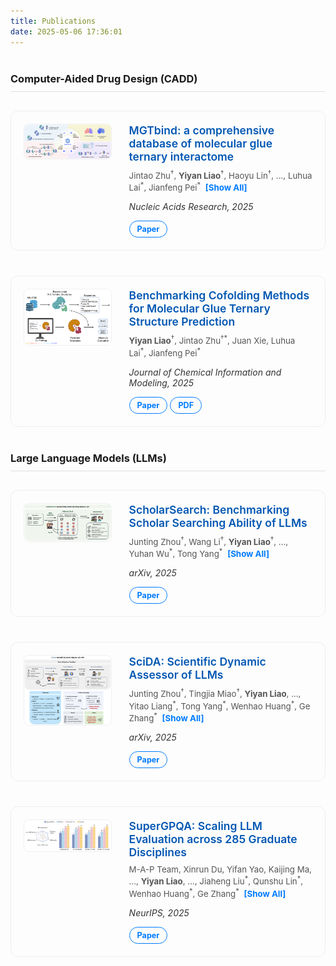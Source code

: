 ```yaml
---
title: Publications
date: 2025-05-06 17:36:01
---
```


<style>
  /* --- Scoped Container for Publications Page --- */
  .publications-container {
    font-family: -apple-system, BlinkMacSystemFont, "Segoe UI", Roboto, Helvetica, Arial, sans-serif, "Apple Color Emoji", "Segoe UI Emoji", "Segoe UI Symbol";
    line-height: 1.6;
  }

  /* --- Publication Section Title --- */
  .section-title {
    border-bottom: 1px solid #e0e0e0;
    padding-bottom: 10px;
    margin-top: 40px;
    margin-bottom: 30px;
  }

  /* --- Publication Entry Card --- */
  .publication-entry {
    display: flex; /* Use Flexbox for layout */
    align-items: flex-start; /* Align items to the top */
    margin-bottom: 40px; /* Space between entries */
    padding: 20px;
    border-radius: 12px;
    background-color: #fdfdfd;
    transition: box-shadow 0.3s ease-in-out, transform 0.3s ease-in-out;
    border: 1px solid #eee;
  }

  .publication-entry:hover {
    transform: translateY(-5px);
    box-shadow: 0 10px 25px rgba(0,0,0,0.08);
  }

  /* --- Image Container --- */
  .publication-image-container {
    flex: 0 0 30%; /* Set width to 30% of the container */
    margin-right: 30px; /* Space between image and text */
  }

  .publication-image {
    width: 100%;
    border-radius: 8px;
    border: 1px solid #f0f0f0;
  }

  /* --- Details Container --- */
  .publication-details {
    flex: 1; /* Take up remaining space */
  }

  .publication-details a {
    text-decoration: none;
    color: #0056b3;
  }

  .publication-details a:hover {
    text-decoration: underline;
  }

  .publication-title {
    font-size: 1.25em;
    font-weight: 600;
    margin-top: 0;
    margin-bottom: 0.5em;
  }

  .publication-authors {
    font-size: 0.95em;
    color: #555;
    margin-block-start: 0.5em;
    margin-block-end: 0.5em;
  }
  
  .publication-venue {
    font-style: italic;
    color: #333;
    margin-bottom: 1em;
  }
  
  .publication-links a {
    display: inline-block;
    padding: 5px 12px;
    border: 1px solid #007bff;
    color: #007bff;
    border-radius: 20px;
    font-size: 0.9em;
    font-weight: bold;
    transition: background-color 0.2s, color 0.2s;
  }

  .publication-links a:hover {
    background-color: #007bff;
    color: white;
    text-decoration: none;
  }

  /* --- Author Toggle Styles --- */
  .toggle-authors {
    cursor: pointer;
    color: #007bff;
    font-weight: bold;
    margin-left: 4px;
  }
  
  .toggle-authors:hover {
    text-decoration: underline;
  }

</style>

<h3 class="section-title">Computer-Aided Drug Design (CADD)</h3>

<div class="publication-entry">
  <div class="publication-image-container">
    <img src="https://raw.githubusercontent.com/yiyanliao/yiyanliao.github.io/main/themes/Academia/source/img/MGTbind_TOC.png" alt="MGTbind: a comprehensive database of molecular glue ternary interactome" class="publication-image">
  </div>
  <div class="publication-details">
    <a href="https://doi.org/10.1093/nar/gkaf1075">
      <h4 class="publication-title">MGTbind: a comprehensive database of molecular glue ternary interactome</h4>
    </a>
    <p class="publication-authors">
      <span class="author-toggle-container">
        <span class="authors-short">Jintao Zhu<sup>†</sup>, <strong>Yiyan Liao</strong><sup>†</sup>, Haoyu Lin<sup>†</sup>, ..., Luhua Lai<sup>*</sup>, Jianfeng Pei<sup>*</sup></span>
        <span class="authors-full" style="display: none;">Jintao Zhu<sup>†</sup>, <strong>Yiyan Liao</strong><sup>†</sup>, Haoyu Lin<sup>†</sup>, Juan Xie, Zhichao Deng, Jinyu Han, Zhen Zhang, Jinchuan Xiao, Zhiyao Wang, Shuaipeng Zhang, Luhua Lai<sup>*</sup>, Jianfeng Pei<sup>*</sup></span>
        <span class="toggle-authors">[Show All]</span>
      </span>
    </p>
    <p class="publication-venue">Nucleic Acids Research, 2025</p>
    <div class="publication-links">
      <a href="https://doi.org/10.1093/nar/gkaf1075">Paper</a>
    </div>
  </div>
</div>

<div class="publication-entry">
  <div class="publication-image-container">
    <img src="https://raw.githubusercontent.com/yiyanliao/yiyanliao.github.io/main/themes/Academia/source/img/MGBench.png" alt="Benchmarking Cofolding Methods for Molecular Glue Ternary Structure Prediction" class="publication-image">
  </div>
  <div class="publication-details">
    <a href="https://doi.org/10.1021/acs.jcim.5c01860">
      <h4 class="publication-title">Benchmarking Cofolding Methods for Molecular Glue Ternary Structure Prediction</h4>
    </a>
    <p class="publication-authors">
      <span class="author-toggle-container">
        <span><strong>Yiyan Liao</strong><sup>†</sup>, Jintao Zhu<sup>†*</sup>, Juan Xie, Luhua Lai<sup>*</sup>, Jianfeng Pei<sup>*</sup></span>
      </span>
    </p>
    <p class="publication-venue">Journal of Chemical Information and Modeling, 2025</p>
    <div class="publication-links">
      <a href="https://doi.org/10.1021/acs.jcim.5c01860">Paper</a>
      <a href="https://raw.githubusercontent.com/yiyanliao/yiyanliao.github.io/main/themes/Academia/source/pdf/benchmarking-cofolding-methods-for-molecular-glue-ternary-structure-prediction.pdf">PDF</a>
    </div>
  </div>
</div>

<h3 class="section-title">Large Language Models (LLMs)</h3>

<div class="publication-entry">
  <div class="publication-image-container">
    <img src="https://raw.githubusercontent.com/yiyanliao/yiyanliao.github.io/main/themes/Academia/source/img/ScholarSearch.png" alt="ScholarSearch: Benchmarking Scholar" class="publication-image">
  </div>
  <div class="publication-details">
    <a href="https://arxiv.org/abs/2506.13784">
      <h4 class="publication-title">ScholarSearch: Benchmarking Scholar Searching Ability of LLMs</h4>
    </a>
    <p class="publication-authors">
      <span class="author-toggle-container">
        <span class="authors-short">Junting Zhou<sup>†</sup>, Wang Li<sup>†</sup>, <strong>Yiyan Liao</strong><sup>†</sup>, ..., Yuhan Wu<sup>*</sup>, Tong Yang<sup>*</sup></span>
        <span class="authors-full" style="display: none;">Junting Zhou<sup>†</sup>, Wang Li<sup>†</sup>, <strong>Yiyan Liao</strong><sup>†</sup>, Nengyuan Zhang, Tingjia Miao, Zhihui Qi, Yuhan Wu<sup>*</sup>, Tong Yang<sup>*</sup></span>
        <span class="toggle-authors">[Show All]</span>
      </span>
    </p>
    <p class="publication-venue">arXiv, 2025</p>
    <div class="publication-links">
      <a href="https://arxiv.org/abs/2506.13784">Paper</a>
    </div>
  </div>
</div>

<div class="publication-entry">
  <div class="publication-image-container">
    <img src="https://raw.githubusercontent.com/yiyanliao/yiyanliao.github.io/main/themes/Academia/source/img/SciDA.png" alt="SciDA: Scientific Dynamic Assessor" class="publication-image">
  </div>
  <div class="publication-details">
    <a href="https://arxiv.org/abs/2506.12909">
      <h4 class="publication-title">SciDA: Scientific Dynamic Assessor of LLMs</h4>
    </a>
    <p class="publication-authors">
      <span class="author-toggle-container">
        <span class="authors-short">Junting Zhou<sup>†</sup>, Tingjia Miao<sup>†</sup>, <strong>Yiyan Liao</strong>, ..., Yitao Liang<sup>*</sup>, Tong Yang<sup>*</sup>, Wenhao Huang<sup>*</sup>, Ge Zhang<sup>*</sup></span>
        <span class="authors-full" style="display: none;">Junting Zhou<sup>†</sup>, Tingjia Miao<sup>†</sup>, <strong>Yiyan Liao</strong>, Qichao Wang, Zhoufutu Wen, Yanqin Wang, Yunjie Huang, Ge Yan, Leqi Wang, Yucheng Xia, Hongwan Gao, Yuansong Zeng, Renjie Zheng, Chen Dun, Yitao Liang<sup>*</sup>, Tong Yang<sup>*</sup>, Wenhao Huang<sup>*</sup>, Ge Zhang<sup>*</sup></span>
        <span class="toggle-authors">[Show All]</span>
      </span>
    </p>
    <p class="publication-venue">arXiv, 2025</p>
    <div class="publication-links">
      <a href="https://arxiv.org/abs/2506.12909">Paper</a>
    </div>
  </div>
</div>

<div class="publication-entry">
  <div class="publication-image-container">
    <img src="https://raw.githubusercontent.com/yiyanliao/yiyanliao.github.io/main/themes/Academia/source/img/supergpqa.png" alt="SuperGPQA: Scaling LLM Evaluation" class="publication-image">
  </div>
  <div class="publication-details">
    <a href="https://arxiv.org/abs/2502.14739">
      <h4 class="publication-title">SuperGPQA: Scaling LLM Evaluation across 285 Graduate Disciplines</h4>
    </a>
    <p class="publication-authors">
      <span class="author-toggle-container">
        <span class="authors-short">M-A-P Team, Xinrun Du, Yifan Yao, Kaijing Ma, ..., <strong>Yiyan Liao</strong>, ..., Jiaheng Liu<sup>*</sup>, Qunshu Lin<sup>*</sup>, Wenhao Huang<sup>*</sup>, Ge Zhang<sup>*</sup></span>
        <span class="authors-full" style="display: none;">M-A-P Team, Xinrun Du, Yifan Yao, Kaijing Ma, Bingli Wang, Tianyu Zheng, King Zhu, Minghao Liu, Yiming Liang, Xiaolong Jin, Zhenlin Wei, Chujie Zheng, Kaixin Deng, Shawn Gavin, Shian Jia, Sichao Jiang, <strong>Yiyan Liao</strong>, Rui Li, Qinrui Li, Sirun Li, Yizhi Li, Yunwen Li, David Ma, Yuansheng Ni, Haoran Que, Qiyao Wang, Zhoufutu Wen, Siwei Wu, Tyshawn Hsing, Ming Xu, Zhenzhu Yang, Zekun Moore Wang, Junting Zhou, Yuelin Bai, Xingyuan Bu, Chenglin Cai, Liang Chen, Yifan Chen, Chengtuo Cheng, Tianhao Cheng, Keyi Ding, Siming Huang, Yun Huang, Yaoru Li, Yizhe Li, Zhaoqun Li, Tianhao Liang, Chengdong Lin, Hongquan Lin, Yinghao Ma, Tianyang Pang, Zhongyuan Peng, Zifan Peng, Qige Qi, Shi Qiu, Xingwei Qu, Shanghaoran Quan, Yizhou Tan, Zili Wang, Chenqing Wang, Hao Wang, Yiya Wang, Yubo Wang, Jiajun Xu, Kexin Yang, Ruibin Yuan, Yuanhao Yue, Tianyang Zhan, Chun Zhang, Jinyang Zhang, Xiyue Zhang, Xingjian Zhang, Yue Zhang, Yongchi Zhao, Xiangyu Zheng, Chenghua Zhong, Yang Gao, Zhoujun Li, Dayiheng Liu, Qian Liu, Tianyu Liu, Shiwen Ni, Junran Peng, Yujia Qin, Wenbo Su, Guoyin Wang, Shi Wang, Jian Yang, Min Yang, Meng Cao, Xiang Yue, Zhaoxiang Zhang, Wangchunshu Zhou, Jiaheng Liu<sup>*</sup>, Qunshu Lin<sup>*</sup>, Wenhao Huang<sup>*</sup>, Ge Zhang<sup>*</sup></span>
        <span class="toggle-authors">[Show All]</span>
      </span>
    </p>
    <p class="publication-venue">NeurIPS, 2025</p>
    <div class="publication-links">
      <a href="https://arxiv.org/abs/2502.14739">Paper</a>
    </div>
  </div>
</div>

<script>
  // Add a single event listener to the document body.
  // This will catch clicks on any element, including ones added later.
  document.body.addEventListener('click', function(event) {

    // Check if the element that was clicked is a toggle button.
    if (event.target.matches('.toggle-authors')) {
      const button = event.target;
      const container = button.closest('.author-toggle-container');
      const shortList = container.querySelector('.authors-short');
      const fullList = container.querySelector('.authors-full');
    
      // If either list is not found, do nothing.
      if (!shortList || !fullList) {
        return;
      }
    
      // Check the current state.
      const isExpanded = fullList.style.display === 'inline';
    
      if (isExpanded) {
        // Collapse the list
        fullList.style.display = 'none';
        shortList.style.display = 'inline';
        button.innerText = '[Show All]';
      } else {
        // Expand the list
        shortList.style.display = 'none';
        fullList.style.display = 'inline';
        button.innerText = '[Collapse]';
      }
    }
  });
</script>